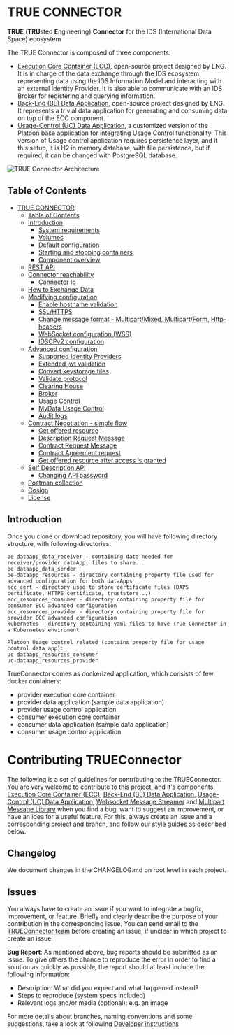# TRUE CONNECTOR

**TRUE** (**TRU**sted **E**ngineering) **Connector** for the IDS (International Data Space) ecosystem

The TRUE Connector is composed of three components:

* [Execution Core Container (ECC)](https://github.com/Engineering-Research-and-Development/market4.0-execution\_core\_container\_business\_logic), open-source project designed by ENG. It is in charge of the data exchange through the IDS ecosystem representing data using the IDS Information Model and interacting with an external Identity Provider. It is also able to communicate with an IDS Broker for registering and querying information.
* [Back-End (BE) Data Application](https://github.com/Engineering-Research-and-Development/market4.0-data\_app\_test\_BE), open-source project designed by ENG. It represents a trivial data application for generating and consuming data on top of the ECC component.
* [Usage-Control (UC) Data Application](https://github.com/Engineering-Research-and-Development/true-connector-uc\_data\_app\_platoon), a customized version of the Platoon base application for integrating Usage Control functionality. This version of Usage control application requires persistence layer, and it this setup, it is H2 in memory database, with file persistence, but if required, it can be changed with PostgreSQL database.

![TRUE Connector Architecture](doc/TRUE\_Connector\_Architecture.png)

## Table of Contents

* [TRUE CONNECTOR](<README.md#true-connector>)
  * [Table of Contents](<README.md#table-of-contents>)
  * [Introduction](<README.md#introduction->)
    * [System requirements](doc/system-requirements.md)
    * [Volumes](doc/volumes.md)
    * [Default configuration](doc/default-configuration.md)
    * [Starting and stopping containers](doc/start-stop.md)
    * [Component overview](doc/component-overview.md)
  * [REST API](doc/rest-api.md)
  * [Connector reachability](doc/reachability.md)
    * [Connector Id](doc/reachability.md#connector-id-)
  * [How to Exchange Data](doc/exchange-data.md)
  * [Modifying configuration](doc/modify-configuration.md)
    * [Enable hostname validation](doc/modify-configuration.md#enable-hostname-validation-)
    * [SSL/HTTPS](doc/modify-configuration.md#sslhttps-)
    * [Change message format - Multipart/Mixed, Multipart/Form, Http-headers](doc/modify-configuration.md#change-message-format---multipartmixed-multipartform-http-headers-)
    * [WebSocket configuration (WSS)](doc/modify-configuration.md#websocket-configuration-wss-)
    * [IDSCPv2 configuration](doc/modify-configuration.md#idscpv2-configuration-)
  * [Advanced configuration](doc/advanced-configuration.md)
    * [Supported Identity Providers](doc/advanced-configuration.md#supported-identity-providers-)
    * [Extended jwt validation](doc/advanced-configuration.md#extended-jwt-validation-)
    * [Convert keystorage files](doc/advanced-configuration.md#convert-keystorage-files-)
    * [Validate protocol](doc/advanced-configuration.md#validate-protocol-)
    * [Clearing House](doc/advanced-configuration.md#clearing-house-)
    * [Broker](doc/advanced-configuration.md#broker-)
    * [Usage Control](doc/advanced-configuration.md#usage-control-)
    * [MyData Usage Control](doc/advanced-configuration.md#mydata-usage-control-)
    * [Audit logs](doc/advanced-configuration.md#audit-logs-)
  * [Contract Negotiation - simple flow](<README (1).md#contract-negotiation---simple-flow->)
    * [Get offered resource](<README (1).md#get-offered-resource->)
    * [Description Request Message](<README (1).md#description-request-message->)
    * [Contract Request Message](<README (1).md#contract-request-message->)
    * [Contract Agreement request](<README (1).md#contract-agreement-request->)
    * [Get offered resource after access is granted](<README (1).md#get-offered-resource-after-access-is-granted->)
  * [Self Description API](<README (1).md#self-description-api->)
    * [Changing API password](<README (1).md#changing-api-password>)
  * [Postman collection](<README (1).md#postman-collection->)
  * [Cosign](<README (1).md#cosign->)
  * [License](<README (1).md#license->)
  
## Introduction <a href="#introduction" id="introduction"></a>

Once you clone or download repository, you will have following directory structure, with following directories:

```
be-dataapp_data_receiver - containing data needed for receiver/provider dataApp, files to share...
be-dataapp_data_sender
be-dataapp_resources - directory containing property file used for advanced configuration for both dataApps
ecc_cert - directory used to store certificate files (DAPS certificate, HTTPS certificate, truststore...)
ecc_resources_consumer - directory containing property file for consumer ECC advanced configuration
ecc_resources_provider - directory containing property file for provider ECC advanced configuration
kubernetes - directory containing yaml files to have True Connector in a Kubernetes enviroment

Platoon Usage control related (contains property file for usage control data app):
uc-dataapp_resources_consumer
uc-dataapp_resources_provider
```

TrueConnector comes as dockerized application, which consists of few docker containers:

* provider execution core container
* provider data application (sample data application)
* provider usage control application
* consumer execution core container
* consumer data application (sample data application)
* consumer usage control application

# Contributing TRUEConnector

The following is a set of guidelines for contributing to the TRUEConnector. You are very
welcome to contribute to this project, and it's components [Execution Core Container (ECC)](https://github.com/Engineering-Research-and-Development/market4.0-execution_core_container_business_logic), [Back-End (BE) Data Application](https://github.com/Engineering-Research-and-Development/market4.0-data_app_test_BE), [Usage-Control (UC) Data Application](https://github.com/Engineering-Research-and-Development/true-connector-uc_data_app_platoon), [Websocket Message Streamer](https://github.com/Engineering-Research-and-Development/true-connector-websocket_message_streamer) and [Multipart Message Library](https://github.com/Engineering-Research-and-Development/true-connector-multipart_message_library) when you find a bug, want to suggest an improvement, or have
an idea for a useful feature. For this, always create an issue and a corresponding project and branch, and follow our style guides as described below.

## Changelog

We document changes in the CHANGELOG.md on root level in each project.

## Issues

You always have to create an issue if you want to integrate a bugfix, improvement, or feature. Briefly and clearly describe the purpose of your contribution in the corresponding issue. You can send email to the [TRUEConnector team](mailto:trueconnector-team@eng.it) before creating an issue, if unclear in which project to create an issue.

**Bug Report**: As mentioned above, bug reports should be submitted as an issue. To give others
the chance to reproduce the error in order to find a solution as quickly as possible, the report
should at least include the following information:
* Description: What did you expect and what happened instead?
* Steps to reproduce (system specs included)
* Relevant logs and/or media (optional): e.g. an image

For more details about branches, naming conventions and some suggestions, take a look at following [Developer instructions](https://github.com/Engineering-Research-and-Development/true-connector-execution_core_container/tree/develop#developer-guide-section)